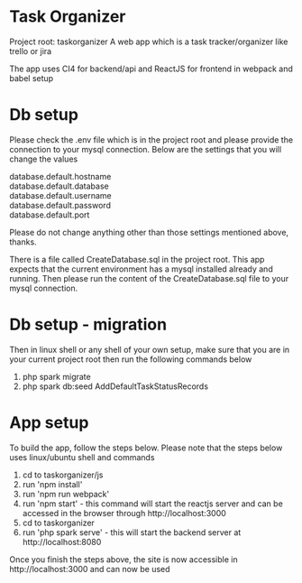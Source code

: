 # Task Organizer
Project root: taskorganizer
A web app which is a task tracker/organizer like trello or jira

The app uses CI4 for backend/api and ReactJS for frontend in webpack and babel setup

# Db setup

Please check the .env file which is in the project root and please provide the connection to your mysql connection. Below are the settings that you will change the values

database.default.hostname<br />
database.default.database<br />
database.default.username<br />
database.default.password<br />
database.default.port<br />

Please do not change anything other than those settings mentioned above, thanks.

There is a file called CreateDatabase.sql in the project root. This app expects that the current environment has a mysql installed already and running.
Then please run the content of the CreateDatabase.sql file to your mysql connection.

# Db setup - migration

Then in linux shell or any shell of your own setup, make sure that you are in your current project root then run the following commands below

1. php spark migrate
2. php spark db:seed AddDefaultTaskStatusRecords

# App setup

To  build the app, follow the steps below. Please note that the steps below uses linux/ubuntu shell and commands
1. cd to taskorganizer/js
2. run 'npm install'
3. run 'npm run webpack'
4. run 'npm start' - this command will start the reactjs server and can be accessed in the browser through http://localhost:3000
5. cd to taskorganizer
6. run 'php spark serve' - this will start the backend server at http://localhost:8080

Once you finish the steps above, the site is now accessible in http://localhost:3000 and can now be used